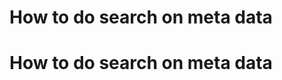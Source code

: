 <!--
created_at: '2015-01-08 18:27:16'
updated_at: '2015-01-08 18:27:17'
authors:
    - 'Yaw Onidin'
tags:
    - 'User Guide'
-->

How to do search on meta data
=============================
How to do search on meta data
=============================

